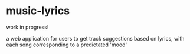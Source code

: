 # music-lyrics

work in progress!

a web application for users to get track suggestions based on lyrics, with each song corresponding to a predictated 'mood'
